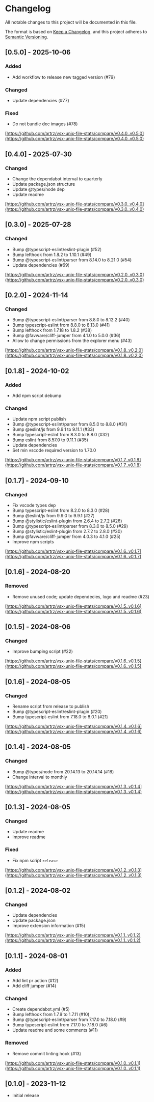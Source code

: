# Changelog

All notable changes to this project will be documented in this file.

The format is based on [Keep a Changelog](https://keepachangelog.com/en/1.1.0/),
and this project adheres to [Semantic Versioning](https://semver.org/spec/v2.0.0.html).

## [0.5.0] - 2025-10-06

### Added

- Add workflow to release new tagged version (#79)

### Changed

- Update dependencies (#77)

### Fixed

- Do not bundle doc images (#78)

[https://github.com/artrz/vsx-unix-file-stats/compare/v0.4.0..v0.5.0](https://github.com/artrz/vsx-unix-file-stats/compare/v0.4.0..v0.5.0)

## [0.4.0] - 2025-07-30

### Changed

- Change the dependabot interval to quarterly
- Update package.json structure
- Update @types/node dep
- Update readme

[https://github.com/artrz/vsx-unix-file-stats/compare/v0.3.0..v0.4.0](https://github.com/artrz/vsx-unix-file-stats/compare/v0.3.0..v0.4.0)

## [0.3.0] - 2025-07-28

### Changed

- Bump @typescript-eslint/eslint-plugin (#52)
- Bump lefthook from 1.8.2 to 1.10.1 (#49)
- Bump @typescript-eslint/parser from 8.14.0 to 8.21.0 (#54)
- Update dependencies (#69)

[https://github.com/artrz/vsx-unix-file-stats/compare/v0.2.0..v0.3.0](https://github.com/artrz/vsx-unix-file-stats/compare/v0.2.0..v0.3.0)

## [0.2.0] - 2024-11-14

### Changed

- Bump @typescript-eslint/parser from 8.8.0 to 8.12.2 (#40)
- Bump typescript-eslint from 8.8.0 to 8.13.0 (#41)
- Bump lefthook from 1.7.18 to 1.8.2 (#38)
- Bump @favware/cliff-jumper from 4.1.0 to 5.0.0 (#36)
- Allow to change permissions from the explorer menu (#43)

[https://github.com/artrz/vsx-unix-file-stats/compare/v0.1.8..v0.2.0](https://github.com/artrz/vsx-unix-file-stats/compare/v0.1.8..v0.2.0)

## [0.1.8] - 2024-10-02

### Added

- Add npm script debump

### Changed

- Update npm script publish
- Bump @typescript-eslint/parser from 8.5.0 to 8.8.0 (#31)
- Bump @eslint/js from 9.9.1 to 9.11.1 (#33)
- Bump typescript-eslint from 8.3.0 to 8.8.0 (#32)
- Bump eslint from 8.57.0 to 9.11.1 (#35)
- Update dependencies
- Set min vscode required version to 1.70.0

[https://github.com/artrz/vsx-unix-file-stats/compare/v0.1.7..v0.1.8](https://github.com/artrz/vsx-unix-file-stats/compare/v0.1.7..v0.1.8)

## [0.1.7] - 2024-09-10

### Changed

- Fix vscode types dep
- Bump typescript-eslint from 8.2.0 to 8.3.0 (#28)
- Bump @eslint/js from 9.9.0 to 9.9.1 (#27)
- Bump @stylistic/eslint-plugin from 2.6.4 to 2.7.2 (#26)
- Bump @typescript-eslint/parser from 8.3.0 to 8.5.0 (#29)
- Bump @stylistic/eslint-plugin from 2.7.2 to 2.8.0 (#30)
- Bump @favware/cliff-jumper from 4.0.3 to 4.1.0 (#25)
- Improve npm scripts

[https://github.com/artrz/vsx-unix-file-stats/compare/v0.1.6..v0.1.7](https://github.com/artrz/vsx-unix-file-stats/compare/v0.1.6..v0.1.7)

## [0.1.6] - 2024-08-20

### Removed

- Remove unused code; update dependecies, logo and readme (#23)

[https://github.com/artrz/vsx-unix-file-stats/compare/v0.1.5..v0.1.6](https://github.com/artrz/vsx-unix-file-stats/compare/v0.1.5..v0.1.6)

## [0.1.5] - 2024-08-06

### Changed

- Improve bumping script (#22)

[https://github.com/artrz/vsx-unix-file-stats/compare/v0.1.6..v0.1.5](https://github.com/artrz/vsx-unix-file-stats/compare/v0.1.6..v0.1.5)

## [0.1.6] - 2024-08-05

### Changed

- Rename script from release to publish
- Bump @typescript-eslint/eslint-plugin (#20)
- Bump typescript-eslint from 7.18.0 to 8.0.1 (#21)

[https://github.com/artrz/vsx-unix-file-stats/compare/v0.1.4..v0.1.6](https://github.com/artrz/vsx-unix-file-stats/compare/v0.1.4..v0.1.6)

## [0.1.4] - 2024-08-05

### Changed

- Bump @types/node from 20.14.13 to 20.14.14 (#18)
- Change interval to monthly

[https://github.com/artrz/vsx-unix-file-stats/compare/v0.1.3..v0.1.4](https://github.com/artrz/vsx-unix-file-stats/compare/v0.1.3..v0.1.4)

## [0.1.3] - 2024-08-05

### Changed

- Update readme
- Improve readme

### Fixed

- Fix npm script `release`

[https://github.com/artrz/vsx-unix-file-stats/compare/v0.1.2..v0.1.3](https://github.com/artrz/vsx-unix-file-stats/compare/v0.1.2..v0.1.3)

## [0.1.2] - 2024-08-02

### Changed

- Update dependencies
- Update package.json
- Improve extension information (#15)

[https://github.com/artrz/vsx-unix-file-stats/compare/v0.1.1..v0.1.2](https://github.com/artrz/vsx-unix-file-stats/compare/v0.1.1..v0.1.2)

## [0.1.1] - 2024-08-01

### Added

- Add lint pr action (#12)
- Add cliff jumper (#14)

### Changed

- Create dependabot.yml (#5)
- Bump lefthook from 1.7.9 to 1.7.11 (#10)
- Bump @typescript-eslint/parser from 7.17.0 to 7.18.0 (#9)
- Bump typescript-eslint from 7.17.0 to 7.18.0 (#6)
- Update readme and some comments (#11)

### Removed

- Remove commit linting hook (#13)

[https://github.com/artrz/vsx-unix-file-stats/compare/v0.1.0..v0.1.1](https://github.com/artrz/vsx-unix-file-stats/compare/v0.1.0..v0.1.1)

## [0.1.0] - 2023-11-12

- Initial release
